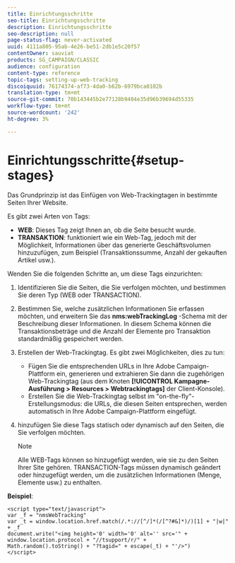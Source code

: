 ```yaml
---
title: Einrichtungsschritte
seo-title: Einrichtungsschritte
description: Einrichtungsschritte
seo-description: null
page-status-flag: never-activated
uuid: 4111a805-95ab-4e26-be51-2db1e5c20f57
contentOwner: sauviat
products: SG_CAMPAIGN/CLASSIC
audience: configuration
content-type: reference
topic-tags: setting-up-web-tracking
discoiquuid: 76174374-af73-4da0-b62b-6979bca0102b
translation-type: tm+mt
source-git-commit: 70b143445b2e77128b9404e35d96b39694d55335
workflow-type: tm+mt
source-wordcount: '242'
ht-degree: 3%

---
```



# Einrichtungsschritte{#setup-stages}

Das Grundprinzip ist das Einfügen von Web-Trackingtagen in bestimmte Seiten Ihrer Website.

Es gibt zwei Arten von Tags:

* **WEB**: Dieses Tag zeigt Ihnen an, ob die Seite besucht wurde.
* **TRANSAKTION**: funktioniert wie ein Web-Tag, jedoch mit der Möglichkeit, Informationen über das generierte Geschäftsvolumen hinzuzufügen, zum Beispiel (Transaktionssumme, Anzahl der gekauften Artikel usw.).

Wenden Sie die folgenden Schritte an, um diese Tags einzurichten:

1. Identifizieren Sie die Seiten, die Sie verfolgen möchten, und bestimmen Sie deren Typ (WEB oder TRANSACTION).
1. Bestimmen Sie, welche zusätzlichen Informationen Sie erfassen möchten, und erweitern Sie das **nms:webTrackingLog** -Schema mit der Beschreibung dieser Informationen. In diesem Schema können die Transaktionsbeträge und die Anzahl der Elemente pro Transaktion standardmäßig gespeichert werden.
1. Erstellen der Web-Trackingtag. Es gibt zwei Möglichkeiten, dies zu tun:

   * Fügen Sie die entsprechenden URLs in Ihre Adobe Campaign-Plattform ein, generieren und extrahieren Sie dann die zugehörigen Web-Trackingtag (aus dem Knoten **[!UICONTROL Kampagne-Ausführung > Resources > Webtrackingtags]** der Client-Konsole).
   * Erstellen Sie die Web-Trackingtag selbst im &quot;on-the-fly&quot;-Erstellungsmodus: die URLs, die diesen Seiten entsprechen, werden automatisch in Ihre Adobe Campaign-Plattform eingefügt.

1. hinzufügen Sie diese Tags statisch oder dynamisch auf den Seiten, die Sie verfolgen möchten.

   >[!NOTE]
   >
   >Alle WEB-Tags können so hinzugefügt werden, wie sie zu den Seiten Ihrer Site gehören. TRANSACTION-Tags müssen dynamisch geändert oder hinzugefügt werden, um die zusätzlichen Informationen (Menge, Elemente usw.) zu enthalten.

**Beispiel**:

```
<script type="text/javascript">
var _f = "nmsWebTracking"
var _t = window.location.href.match(/.*://[^/]*(/[^?#&]*)/)[1] + "|w|" + _f
document.write("<img height='0' width='0' alt='' src='" +
window.location.protocol + "//tsupport/r/" +
Math.random().toString() + "?tagid=" + escape(_t) + "'/>")
</script>
```

